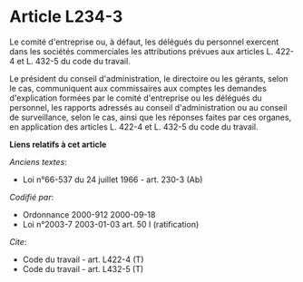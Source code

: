 # Article L234-3

Le comité d'entreprise ou, à défaut, les délégués du personnel exercent dans les sociétés commerciales les attributions
prévues aux articles L. 422-4 et L. 432-5 du code du travail.

Le président du conseil d'administration, le directoire ou les gérants, selon le cas, communiquent aux commissaires aux
comptes les demandes d'explication formées par le comité d'entreprise ou les délégués du personnel, les rapports adressés au
conseil d'administration ou au conseil de surveillance, selon le cas, ainsi que les réponses faites par ces organes, en
application des articles L. 422-4 et L. 432-5 du code du travail.

**Liens relatifs à cet article**

_Anciens textes_:

  - Loi n°66-537 du 24 juillet 1966 - art. 230-3 (Ab)

_Codifié par_:

  - Ordonnance 2000-912 2000-09-18
  - Loi n°2003-7 2003-01-03 art. 50 I (ratification)

_Cite_:

  - Code du travail - art. L422-4 (T)
  - Code du travail - art. L432-5 (T)
